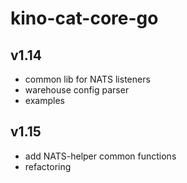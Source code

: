 # kino-cat-core-go

## v1.14
* common lib for NATS listeners
* warehouse config parser
* examples
## v1.15
* add NATS-helper common functions
* refactoring